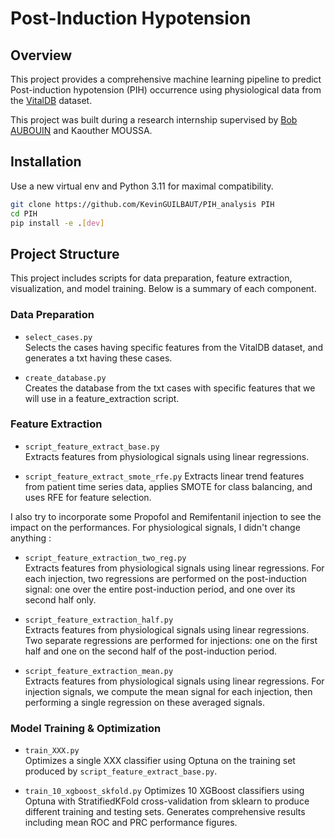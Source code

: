 # Post-Induction Hypotension
## Overview
This project provides a comprehensive machine learning pipeline to predict Post-induction hypotension (PIH) occurrence using physiological data from the [VitalDB](https://vitaldb.net/) dataset.

This project was built during a research internship supervised by [Bob AUBOUIN](https://github.com/BobAubouin) and Kaouther MOUSSA.

## Installation

Use a new virtual env and Python 3.11 for maximal compatibility.

```bash
git clone https://github.com/KevinGUILBAUT/PIH_analysis PIH
cd PIH
pip install -e .[dev]
```

## Project Structure

This project includes scripts for data preparation, feature extraction, visualization, and model training. Below is a summary of each component.


### Data Preparation

- `select_cases.py`  
  Selects the cases having specific features from the VitalDB dataset, and generates a txt having these cases.

- `create_database.py`  
  Creates the database from the txt cases with specific features that we will use in a feature_extraction script.

### Feature Extraction

- `script_feature_extract_base.py`  
  Extracts features from physiological signals using linear regressions.

- `script_feature_extract_smote_rfe.py` 
  Extracts linear trend features from patient time series data, applies SMOTE for class balancing, and uses RFE for feature selection.

I also try to incorporate some Propofol and Remifentanil injection to see the impact on the performances. For physiological signals, I didn't change anything  :

- `script_feature_extraction_two_reg.py`  
  Extracts features from physiological signals using linear regressions. For each injection, two regressions are performed on the post-induction signal: one over the entire post-induction period, and one over its second half only.

- `script_feature_extraction_half.py`  
  Extracts features from physiological signals using linear regressions. Two separate regressions are performed for injections: one on the first half and one on the second half of the post-induction period.

- `script_feature_extraction_mean.py`  
  Extracts features from physiological signals using linear regressions. For injection signals, we compute the mean signal for each injection, then performing a single regression on these averaged signals.
  
### Model Training & Optimization

- `train_XXX.py`  
  Optimizes a single XXX classifier using Optuna on the training set produced by `script_feature_extract_base.py`.

- `train_10_xgboost_skfold.py`
  Optimizes 10 XGBoost classifiers using Optuna with StratifiedKFold cross-validation from sklearn to produce different training and testing sets. Generates comprehensive results including mean ROC and PRC performance figures.
